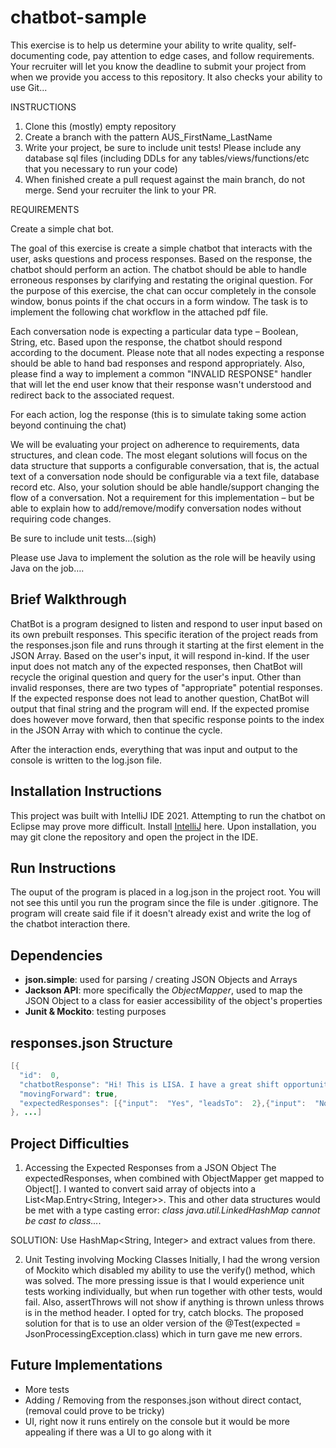 # chatbot-sample

This exercise is to help us determine your ability to write quality, self-documenting code, pay attention to edge cases, and follow requirements. Your recruiter will let you know the deadline to submit your project from when we provide you access to this repository. It also checks your ability to use Git...

INSTRUCTIONS
1. Clone this (mostly) empty repository
2. Create a branch with the pattern AUS_FirstName_LastName
3. Write your project, be sure to include unit tests! Please include any database sql files (including DDLs for any tables/views/functions/etc that you necessary to run your code)
4. When finished create a pull request against the main branch, do not merge. Send your recruiter the link to your PR.

REQUIREMENTS

Create a simple chat bot. 

The goal of this exercise is create a simple chatbot that interacts with the user, asks questions and process responses. Based on the response, the chatbot should perform an action. The chatbot should be able to handle erroneous responses by clarifying and restating the original question. 
For the purpose of this exercise, the chat can occur completely in the console window, bonus points if the chat occurs in a form window. 
The task is to implement the following chat workflow in the attached pdf file.

Each conversation node is expecting a particular data type – Boolean, String, etc. Based upon the response, the chatbot should respond according to the document. Please note that all nodes expecting a response should be able to hand bad responses and respond appropriately. Also, please find a way to implement a common "INVALID RESPONSE" handler that will let the end user know that their response wasn't understood and redirect back to the associated request.

For each action, log the response (this is to simulate taking some action beyond continuing the chat)

We will be evaluating your project on adherence to requirements, data structures, and clean code. The most elegant solutions will focus on the data structure that supports a configurable conversation, that is, the actual text of a conversation node should be configurable via a text file, database record etc. Also, your solution should be able handle/support changing the flow of a conversation. Not a requirement for this implementation – but be able to explain how to add/remove/modify conversation nodes without requiring code changes. 

Be sure to include unit tests...(sigh)

Please use Java to implement the solution as the role will be heavily using Java on the job….

## Brief Walkthrough
ChatBot is a program designed to listen and respond to user input based on its own prebuilt responses. This specific iteration of the project reads from the responses.json file and runs through it starting at the first element in the JSON Array. Based on the user's input, it will respond in-kind. If the user input does not match any of the expected responses, then ChatBot will recycle the original question and query for the user's input. Other than invalid responses, there are two types of "appropriate" potential responses. If the expected response does not lead to another question, ChatBot will output that final string and the program will end. If the expected promise does however move forward, then that specific response points to the index in the JSON Array with which to continue the cycle.

After the interaction ends, everything that was input and output to the console is written to the log.json file.

## Installation Instructions
This project was built with IntelliJ IDE 2021. Attempting to run the chatbot on Eclipse may prove more difficult. Install <a href="https://www.jetbrains.com/idea/download/?fromIDE=&section=windows" target="_blank">IntelliJ</a> here. Upon installation, you may git clone the repository and open the project in the IDE.

## Run Instructions
The ouput of the program is placed in a log.json in the project root. You will not see this until you run the program since the file is under .gitignore. The program will create said file if it doesn't already exist and write the log of the chatbot interaction there.

## Dependencies
- **json.simple**: used for parsing / creating JSON Objects and Arrays
- **Jackson API**: more specifically the *ObjectMapper*, used to map the JSON Object to a class for easier accessibility of the object's properties
- **Junit & Mockito**: testing purposes

## responses.json Structure
```JAVA
[{
  "id":  0,
  "chatbotResponse": "Hi! This is LISA. I have a great shift opportunity for you! Are you interested in hearing about it?\nPlease respond \"Yes\" or \"No\"",
  "movingForward": true,
  "expectedResponses": [{"input":  "Yes", "leadsTo":  2},{"input":  "No", "leadsTo": 1}]
}, ...]
```

## Project Difficulties
1. Accessing the Expected Responses from a JSON Object
The expectedResponses, when combined with ObjectMapper get mapped to Object[]. I wanted to convert said array of objects into a List<Map.Entry<String, Integer>>. This and other data structures would be met with a type casting error: *class java.util.LinkedHashMap cannot be cast to class...*.

SOLUTION: Use HashMap<String, Integer> and extract values from there.

2. Unit Testing involving Mocking Classes
Initially, I had the wrong version of Mockito which disabled my ability to use the verify() method, which was solved.
The more pressing issue is that I would experience unit tests working individually, but when run together with other tests, would fail. Also, assertThrows will not show if anything is thrown unless throws is in the method header. I opted for try, catch blocks. The proposed solution for that is to use an older version of the @Test(expected = JsonProcessingException.class) which in turn gave me new errors.

## Future Implementations
- More tests
- Adding / Removing from the responses.json without direct contact, (removal could prove to be tricky)
- UI, right now it runs entirely on the console but it would be more appealing if there was a UI to go along with it
